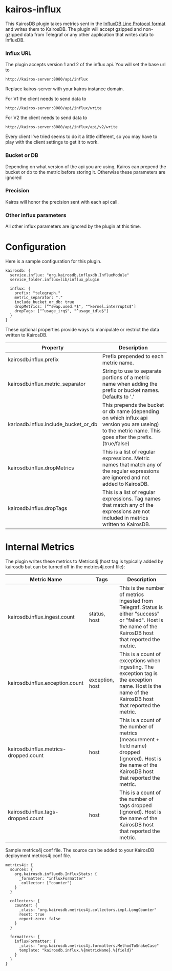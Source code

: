 # kairos-influx

This KairosDB plugin takes metrics sent in the 
[InfluxDB Line Protocol format](https://docs.influxdata.com/influxdb/v1.7/write_protocols/line_protocol_tutorial/#syntax) 
and writes them to KairosDB.
The plugin will accept gzipped and non-gzipped data from Telegraf or any other application that writes data to InfluxDB.

### Influx URL
The plugin accepts version 1 and 2 of the influx api.  You will set the base url to 
```
http://kairos-server:8080/api/influx
```
Replace kairos-server with your kairos instance domain.

For V1 the client needs to send data to
```
http://kairos-server:8080/api/influx/write
```

For V2 the client needs to send data to
```
http://kairos-server:8080/api/influx/api/v2/write
```

Every client I've tried seems to do it a little different, so you may have to play with the client settings to get it to work.

### Bucket or DB
Depending on what version of the api you are using, Kairos can prepend
the bucket or db to the metric before storing it.  Otherwise these parameters are ignored

### Precision
Kairos will honor the precision sent with each api call.

### Other influx parameters
All other influx parameters are ignored by the plugin at this time.

# Configuration
Here is a sample configuration for this plugin. 


```hocon
kairosdb: {
  service.influx: "org.kairosdb.influxdb.InfluxModule"
  service_folder.influx=lib/influx_plugin

  influx: {
    prefix: "telegraph."
    metric_separator: "."
    include_bucket_or_db: true
    dropMetrics: ["^swap.used.*$", "^kernel.interrupts$"]
    dropTags: ["^usage_irq$", "^usage_idle$"]
  }
}
```

These optional properties provide ways to manipulate or restrict the data written to KairosDB.


| Property                       | Description                                                             |
|--------------------------------|-------------------------------------------------------------------------|
| kairosdb.influx.prefix      | Prefix prepended to each metric name. |
| kairosdb.influx.metric_separator | String to use to separate portions of a metric name when adding the prefix or bucket names.  Defaults to '.' |
| kariosdb.influx.include_bucket_or_db | This prepends the bucket or db name (depending on which influx api version you are useing) to the metric name.  This goes after the prefix. (true/false) |
| kairosdb.influx.dropMetrics | This is a list of regular expressions. Metric names that match any of the regular expressions are ignored and not added to KairosDB. | 
| kairosdb.influx.dropTags   | This is a list of regular expressions. Tag names that match any of the expressions are not included in metrics written to KairosDB. |

 

# Internal Metrics
The plugin writes these metrics to Metrics4j (host tag is typically added by kairosdb but can be turned off in the metrics4j.conf file):

| Metric Name | Tags | Description |
| ----------- | ---- | ----------- |
| kairosdb.influx.ingest.count | status, host | This is the number of metrics ingested from Telegraf. Status is either "success" or "failed". Host is the name of the KairosDB host that reported the metric. |
| kairosdb.influx.exception.count | exception, host | This is a count of exceptions when ingesting. The exception tag is the exception name. Host is the name of the KairosDB host that reported the metric. | 
| kairosdb.influx.metrics-dropped.count | host | This is a count of the number of metrics (measurement + field name) dropped (ignored). Host is the name of the KairosDB host that reported the metric. |
| kairosdb.influx.tags-dropped.count | host | This is a count of the number of tags dropped (ignored). Host is the name of the KairosDB host that reported the metric.|

Sample metrics4j conf file.  The source can be added to your KairosDB deployment metrics4j.conf file.
```hocon
metrics4j: {  
  sources: {
    org.kairosdb.influxdb.InfluxStats: {
      _formatter: "influxFormatter"
      _collector: ["counter"]
    }
  }
  
  collectors: {
    counter: {
      _class: "org.kairosdb.metrics4j.collectors.impl.LongCounter"
      reset: true
      report-zero: false
    }
  }
  
  formatters: {
    influxFormatter: {
      _class: "org.kairosdb.metrics4j.formatters.MethodToSnakeCase"
      template: "kairosdb.influx.%{metricName}.%{field}"
    }
  }
}
```